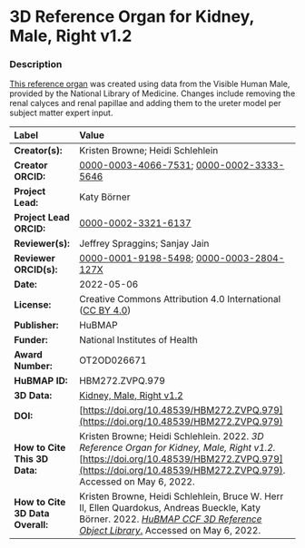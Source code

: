 # 3D Reference Organ for Kidney, Male, Right v1.2

### Description
[This reference organ](https://humanatlas.io/3d-reference-library) was created using data from the Visible Human Male, provided by the National Library of Medicine. Changes include removing the renal calyces and renal papillae and adding them to the ureter model per subject matter expert input. 

| Label | Value |
| :------------- |:-------------|
| **Creator(s):** | Kristen Browne; Heidi Schlehlein |
| **Creator ORCID:** | [0000-0003-4066-7531](https://orcid.org/0000-0003-4066-7531); [0000-0002-3333-5646](https://orcid.org/0000-0002-3333-5646)|
| **Project Lead:** | Katy B&ouml;rner |
| **Project Lead ORCID:** | [0000-0002-3321-6137](https://orcid.org/0000-0002-3321-6137) |
| **Reviewer(s):** | Jeffrey Spraggins; Sanjay Jain |
| **Reviewer ORCID(s):** |[0000-0001-9198-5498](https://doi.org/10.5072/0000-0001-9198-5498); [0000-0003-2804-127X](https://doi.org/10.5072/0000-0003-2804-127X) |
| **Date:** | 2022-05-06 |
| **License:** | Creative Commons Attribution 4.0 International ([CC BY 4.0](https://creativecommons.org/licenses/by/4.0/)) |
| **Publisher:** | HuBMAP |
| **Funder:** | National Institutes of Health |
| **Award Number:** | OT2OD026671 |
| **HuBMAP ID:** |HBM272.ZVPQ.979 |
| **3D Data:** | [Kidney, Male, Right v1.2](https://cdn.humanatlas.io/hra-releases/v1.2/models/VH_M_Kidney_R.glb) |
| **DOI:** | [https://doi.org/10.48539/HBM272.ZVPQ.979](https://doi.org/10.48539/HBM272.ZVPQ.979) |
| **How to Cite This 3D Data:** |  Kristen Browne; Heidi Schlehlein. 2022. *3D Reference Organ for Kidney, Male, Right v1.2.* [https://doi.org/10.48539/HBM272.ZVPQ.979](https://doi.org/10.48539/HBM272.ZVPQ.979). Accessed on May 6, 2022. |
| **How to Cite 3D Data Overall:** | Kristen Browne, Heidi Schlehlein, Bruce W. Herr II, Ellen Quardokus, Andreas Bueckle, Katy B&ouml;rner. 2022. [*HuBMAP CCF 3D Reference Object Library*.](https://humanatlas.io/3d-reference-library) Accessed on May 6, 2022. |

